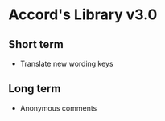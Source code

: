 # Accord's Library v3.0

## Short term

- Translate new wording keys

## Long term

- Anonymous comments
